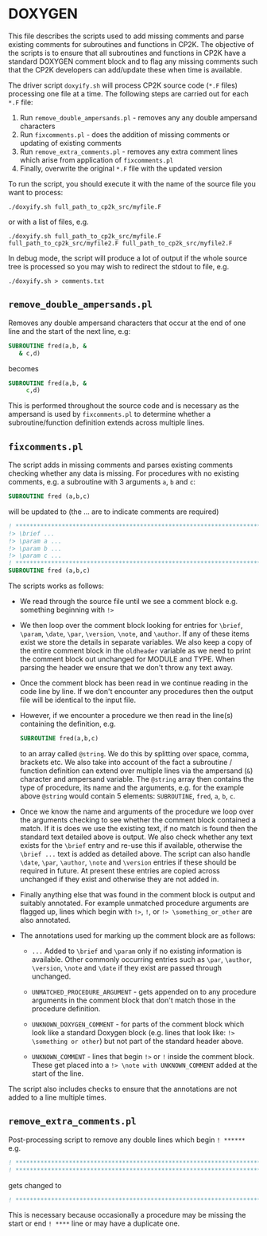 # DOXYGEN

This file describes the scripts used to add missing comments and parse existing
comments for subroutines and functions in CP2K. The objective of the scripts is
to ensure that all subroutines and functions in CP2K have a standard DOXYGEN
comment block and to flag any missing comments such that the CP2K developers can
add/update these when time is available.

The driver script `doxyify.sh` will process CP2K source code (`*.F` files) processing
one file at a time. The following steps are carried out for each `*.F` file:

1. Run `remove_double_ampersands.pl` - removes any any double ampersand characters
2. Run `fixcomments.pl` - does the addition of missing comments or updating of
   existing comments
3. Run `remove_extra_comments.pl` - removes any extra comment lines which arise
   from application of `fixcomments.pl`
4. Finally, overwrite the original `*.F` file with the updated version

To run the script, you should execute it with the name of the source file you
want to process:

```shell
./doxyify.sh full_path_to_cp2k_src/myfile.F
```

or with a list of files, e.g.

```shell
./doxyify.sh full_path_to_cp2k_src/myfile.F full_path_to_cp2k_src/myfile2.F full_path_to_cp2k_src/myfile2.F
```

In debug mode, the script will produce a lot of output if the whole source tree
is processed so you may wish to redirect the stdout to file, e.g.

```shell
./doxyify.sh > comments.txt
```

## `remove_double_ampersands.pl`

Removes any double ampersand characters that occur at the end of one line and
the start of the next line, e.g:

```fortran
SUBROUTINE fred(a,b, &
   & c,d)
```

becomes

```fortran
SUBROUTINE fred(a,b, &
     c,d)
```

This is performed throughout the source code and is necessary as the ampersand
is used by `fixcomments.pl` to determine whether a subroutine/function definition
extends across multiple lines.

## `fixcomments.pl`

The script adds in missing comments and parses existing comments checking whether
any data is missing. For procedures with no existing comments, e.g. a subroutine
with 3 arguments `a`, `b` and `c`:

```fortran
SUBROUTINE fred (a,b,c)
```

will be updated to (the ... are to indicate comments are required)

```fortran
! *****************************************************************************
!> \brief ...
!> \param a ...
!> \param b ...
!> \param c ...
! *****************************************************************************
SUBROUTINE fred (a,b,c)
```

The scripts works as follows:

- We read through the source file until we see a comment block e.g. something
  beginning with `!>`

- We then loop over the comment block looking for entries for `\brief`, `\param`,
  `\date`, `\par`, `\version`, `\note`, and `\author`. If any of these items
  exist we store the details in separate variables. We also keep a copy of the
  entire comment block in the `oldheader` variable as we need to print the
  comment block out unchanged for MODULE and TYPE. When parsing the header we
  ensure that we don't throw any text away.

- Once the comment block has been read in we continue reading in the code line
  by line. If we don't encounter any procedures then the output file will be
  identical to the input file.

- However, if we encounter a procedure we then read in the line(s) containing
  the definition, e.g.

  ```fortran
  SUBROUTINE fred(a,b,c)
  ```

  to an array called `@string`. We do this by splitting over space, comma,
  brackets etc. We also take into account of the fact a subroutine / function
  definition can extend over multiple lines via the ampersand (`&`) character
  and ampersand variable. The `@string` array then contains the type of procedure,
  its name and the arguments, e.g. for the example above `@string` would contain
  5 elements: `SUBROUTINE`, `fred`, `a`, `b`, `c`.

- Once we know the name and arguments of the procedure we loop over the arguments
  checking to see whether the comment block contained a match. If it is does we
  use the existing text, if no match is found then the standard text detailed
  above is output. We also check whether any text exists for the `\brief` entry
  and re-use this if available, otherwise the `\brief ...` text is added as
  detailed above. The script can also handle `\date`, `\par`, `\author`, `\note`
  and `\version` entries if these should be required in future. At present these
  entries are copied across unchanged if they exist and otherwise they are not
  added in.

- Finally anything else that was found in the comment block is output and suitably
  annotated. For example unmatched procedure arguments are flagged up, lines
  which begin with `!>`, `!`, or `!> \something_or_other` are also annotated.

- The annotations used for marking up the comment block are as follows:

  - `...` Added to `\brief` and `\param` only if no existing information is
    available. Other commonly occurring entries such as `\par`, `\author`,
    `\version`, `\note` and `\date` if they exist are passed through unchanged.

  - `UNMATCHED_PROCEDURE_ARGUMENT` - gets appended on to any procedure arguments
    in the comment block that don't match those in the procedure definition.

  - `UNKNOWN_DOXYGEN_COMMENT` - for parts of the comment block which look like a
    standard Doxygen block (e.g. lines that look like: `!> \something or other`)
    but not part of the standard header above.

  - `UNKNOWN_COMMENT` - lines that begin `!>` or `!` inside the comment block.
    These get placed into a `!> \note with UNKNOWN_COMMENT` added at the start
    of the line.

The script also includes checks to ensure that the annotations are not added to
a line multiple times.

## `remove_extra_comments.pl`

Post-processing script to remove any double lines which begin `! ******`
e.g.

```fortran
! *****************************************************************************
! *****************************************************************************
```

gets changed to

```fortran
! *****************************************************************************
```

This is necessary because occasionally a procedure may be missing the start
or end `! ****` line or may have a duplicate one.
